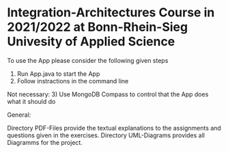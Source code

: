 # Integration-Architectures Course in 2021/2022 at Bonn-Rhein-Sieg Univesity of Applied Science 

To use the App please consider the following given steps

1) Run App.java to start the App
2) Follow instractions in the command line

Not necessary:
3) Use MongoDB Compass to control that the App does what it should do


General: 

Directory PDF-Files provide the textual explanations to the assignments and questions given in the exercises.
Directory UML-Diagrams provides all Diagramms for the project.
